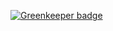 

[![Greenkeeper badge](https://badges.greenkeeper.io/mikeal/sodi-authority.svg)](https://greenkeeper.io/)